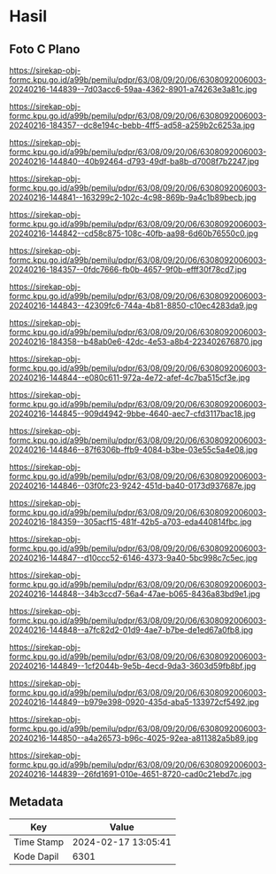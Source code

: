 # Hasil

## Foto C Plano

https://sirekap-obj-formc.kpu.go.id/a99b/pemilu/pdpr/63/08/09/20/06/6308092006003-20240216-144839--7d03acc6-59aa-4362-8901-a74263e3a81c.jpg

https://sirekap-obj-formc.kpu.go.id/a99b/pemilu/pdpr/63/08/09/20/06/6308092006003-20240216-184357--dc8e194c-bebb-4ff5-ad58-a259b2c6253a.jpg

https://sirekap-obj-formc.kpu.go.id/a99b/pemilu/pdpr/63/08/09/20/06/6308092006003-20240216-144840--40b92464-d793-49df-ba8b-d7008f7b2247.jpg

https://sirekap-obj-formc.kpu.go.id/a99b/pemilu/pdpr/63/08/09/20/06/6308092006003-20240216-144841--163299c2-102c-4c98-869b-9a4c1b89becb.jpg

https://sirekap-obj-formc.kpu.go.id/a99b/pemilu/pdpr/63/08/09/20/06/6308092006003-20240216-144842--cd58c875-108c-40fb-aa98-6d60b76550c0.jpg

https://sirekap-obj-formc.kpu.go.id/a99b/pemilu/pdpr/63/08/09/20/06/6308092006003-20240216-184357--0fdc7666-fb0b-4657-9f0b-efff30f78cd7.jpg

https://sirekap-obj-formc.kpu.go.id/a99b/pemilu/pdpr/63/08/09/20/06/6308092006003-20240216-144843--42309fc6-744a-4b81-8850-c10ec4283da9.jpg

https://sirekap-obj-formc.kpu.go.id/a99b/pemilu/pdpr/63/08/09/20/06/6308092006003-20240216-184358--b48ab0e6-42dc-4e53-a8b4-223402676870.jpg

https://sirekap-obj-formc.kpu.go.id/a99b/pemilu/pdpr/63/08/09/20/06/6308092006003-20240216-144844--e080c611-972a-4e72-afef-4c7ba515cf3e.jpg

https://sirekap-obj-formc.kpu.go.id/a99b/pemilu/pdpr/63/08/09/20/06/6308092006003-20240216-144845--909d4942-9bbe-4640-aec7-cfd3117bac18.jpg

https://sirekap-obj-formc.kpu.go.id/a99b/pemilu/pdpr/63/08/09/20/06/6308092006003-20240216-144846--87f6306b-ffb9-4084-b3be-03e55c5a4e08.jpg

https://sirekap-obj-formc.kpu.go.id/a99b/pemilu/pdpr/63/08/09/20/06/6308092006003-20240216-144846--03f0fc23-9242-451d-ba40-0173d937687e.jpg

https://sirekap-obj-formc.kpu.go.id/a99b/pemilu/pdpr/63/08/09/20/06/6308092006003-20240216-184359--305acf15-481f-42b5-a703-eda440814fbc.jpg

https://sirekap-obj-formc.kpu.go.id/a99b/pemilu/pdpr/63/08/09/20/06/6308092006003-20240216-144847--d10ccc52-6146-4373-9a40-5bc998c7c5ec.jpg

https://sirekap-obj-formc.kpu.go.id/a99b/pemilu/pdpr/63/08/09/20/06/6308092006003-20240216-144848--34b3ccd7-56a4-47ae-b065-8436a83bd9e1.jpg

https://sirekap-obj-formc.kpu.go.id/a99b/pemilu/pdpr/63/08/09/20/06/6308092006003-20240216-144848--a7fc82d2-01d9-4ae7-b7be-de1ed67a0fb8.jpg

https://sirekap-obj-formc.kpu.go.id/a99b/pemilu/pdpr/63/08/09/20/06/6308092006003-20240216-144849--1cf2044b-9e5b-4ecd-9da3-3603d59fb8bf.jpg

https://sirekap-obj-formc.kpu.go.id/a99b/pemilu/pdpr/63/08/09/20/06/6308092006003-20240216-144849--b979e398-0920-435d-aba5-133972cf5492.jpg

https://sirekap-obj-formc.kpu.go.id/a99b/pemilu/pdpr/63/08/09/20/06/6308092006003-20240216-144850--a4a26573-b96c-4025-92ea-a811382a5b89.jpg

https://sirekap-obj-formc.kpu.go.id/a99b/pemilu/pdpr/63/08/09/20/06/6308092006003-20240216-144839--26fd1691-010e-4651-8720-cad0c21ebd7c.jpg


## Metadata

| Key        | Value               |
| ---------- | ------------------- |
| Time Stamp | 2024-02-17 13:05:41 |
| Kode Dapil | 6301                |



